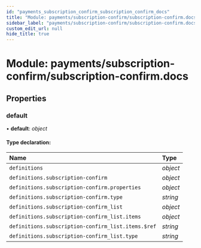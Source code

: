 ```yaml
---
id: "payments_subscription_confirm_subscription_confirm_docs"
title: "Module: payments/subscription-confirm/subscription-confirm.docs"
sidebar_label: "payments/subscription-confirm/subscription-confirm.docs"
custom_edit_url: null
hide_title: true
---
```


# Module: payments/subscription-confirm/subscription-confirm.docs

## Properties

### default

• **default**: *object*

#### Type declaration:

Name | Type |
:------ | :------ |
`definitions` | *object* |
`definitions.subscription-confirm` | *object* |
`definitions.subscription-confirm.properties` | *object* |
`definitions.subscription-confirm.type` | *string* |
`definitions.subscription-confirm_list` | *object* |
`definitions.subscription-confirm_list.items` | *object* |
`definitions.subscription-confirm_list.items.$ref` | *string* |
`definitions.subscription-confirm_list.type` | *string* |
